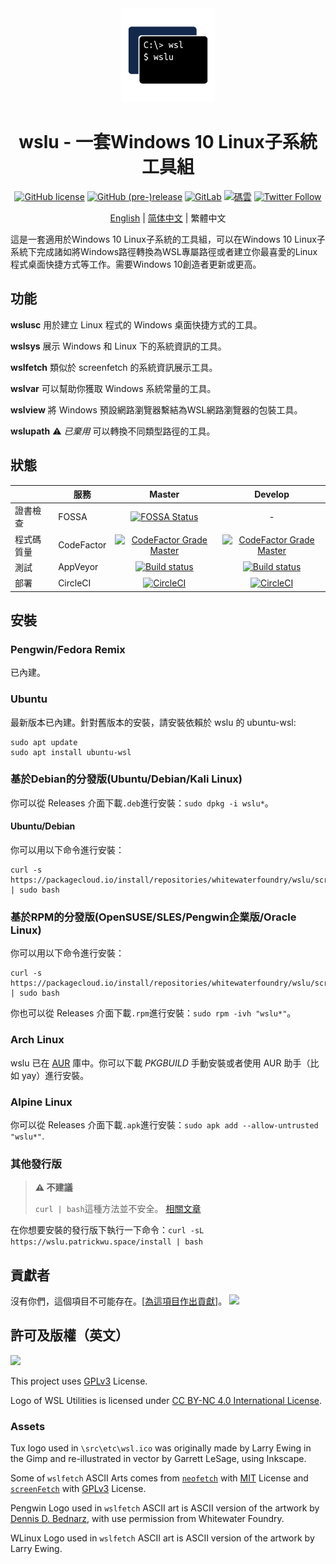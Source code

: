 <div align="center">

<img width="150" height="150" src="extras/icon.png">

# wslu - 一套Windows 10 Linux子系統工具組

[![GitHub license](https://img.shields.io/github/license/wslutilities/wslu?style=flat-square&label=許可協議&color=blue&logo=github)](https://github.com/wslutilities/wslu/blob/master/LICENSE)
[![GitHub (pre-)release](https://img.shields.io/github/v/release/wslutilities/wslu?include_prereleases&label=版本&logo=github&style=flat-square)](https://github.com/wslutilities/wslu)
[![GitLab](https://img.shields.io/static/v1?label=gitlab&logo=gitlab&color=E24329&message=已映象&style=flat-square)](https://gitlab.com/callmepk/wslu)
[![碼雲](https://img.shields.io/static/v1?label=碼雲&color=C71D23&message=已映象&style=flat-square)](https://gitee.com/mirrors/wslu)
[![Twitter Follow](https://img.shields.io/twitter/follow/wslutilities?style=flat-square&logo=twitter&color=1DA1F2&label=跟隨)
](https://twitter.com/wslutilities)

[English](README.md) | [简体中文](README.hans.md) | 繁體中文

</div>

這是一套適用於Windows 10 Linux子系統的工具組，可以在Windows 10 Linux子系統下完成諸如將Windows路徑轉換為WSL專屬路徑或者建立你最喜愛的Linux程式桌面快捷方式等工作。需要Windows 10創造者更新或更高。

## 功能

**wslusc**
用於建立 Linux 程式的 Windows 桌面快捷方式的工具。

**wslsys**
展示 Windows 和 Linux 下的系統資訊的工具。

**wslfetch**
類似於 screenfetch 的系統資訊展示工具。

**wslvar**
可以幫助你獲取 Windows 系統常量的工具。

**wslview**
將 Windows 預設網路瀏覽器繫結為WSL網路瀏覽器的包裝工具。

**wslupath** ⚠ *已棄用*
可以轉換不同類型路徑的工具。

## 狀態

| | 服務 | Master | Develop |
| ------ | ------ |:------:|:-------:|
| 證書檢查 | FOSSA | [![FOSSA Status](https://app.fossa.com/api/projects/git%2Bgithub.com%2Fpatrick330602%2Fwslu.svg?type=shield)](https://app.fossa.com/projects/git%2Bgithub.com%2Fpatrick330602%2Fwslu%2develop?ref=badge_shield) | - |
| 程式碼質量 | CodeFactor | [![CodeFactor Grade Master](https://img.shields.io/codefactor/grade/github/wslutilities/wslu/master)](https://www.codefactor.io/repository/github/wslutilities/wslu/overview/master) | [![CodeFactor Grade Master](https://img.shields.io/codefactor/grade/github/wslutilities/wslu/develop)](https://www.codefactor.io/repository/github/wslutilities/wslu/overview/develop) |
| 測試 | AppVeyor | [![Build status](https://ci.appveyor.com/api/projects/status/gcttf7igb0s40xak/branch/master?svg=true)](https://ci.appveyor.com/project/patrick330602/wslu/branch/master) | [![Build status](https://ci.appveyor.com/api/projects/status/gcttf7igb0s40xak/branch/develop?svg=true)](https://ci.appveyor.com/project/patrick330602/wslu/branch/develop) |
| 部署 | CircleCI | [![CircleCI](https://img.shields.io/circleci/build/gh/wslutilities/wslu/master)](https://circleci.com/gh/wslutilities/wslu/tree/master) | [![CircleCI](https://img.shields.io/circleci/build/gh/wslutilities/wslu/develop)](https://circleci.com/gh/wslutilities/wslu/tree/develop) |


## 安裝

### Pengwin/Fedora Remix

已內建。

### Ubuntu

最新版本已內建。針對舊版本的安裝，請安裝依賴於 wslu 的 ubuntu-wsl:

```
sudo apt update
sudo apt install ubuntu-wsl
```

### 基於Debian的分發版(Ubuntu/Debian/Kali Linux)

你可以從 Releases 介面下載`.deb`進行安裝：`sudo dpkg -i wslu*`。

#### Ubuntu/Debian

你可以用以下命令進行安裝：

```
curl -s https://packagecloud.io/install/repositories/whitewaterfoundry/wslu/script.deb.sh | sudo bash
```

### 基於RPM的分發版(OpenSUSE/SLES/Pengwin企業版/Oracle Linux)

你可以用以下命令進行安裝：

```
curl -s https://packagecloud.io/install/repositories/whitewaterfoundry/wslu/script.rpm.sh | sudo bash
```

你也可以從 Releases 介面下載`.rpm`進行安裝：`sudo rpm -ivh "wslu*"`。

### Arch Linux

wslu 已在 [AUR](https://aur.archlinux.org/packages/wslu/) 庫中。你可以下載 *PKGBUILD* 手動安裝或者使用 AUR 助手（比如 yay）進行安裝。

### Alpine Linux

你可以從 Releases 介面下載`.apk`進行安裝：`sudo apk add --allow-untrusted "wslu*"`.

### 其他發行版

> **⚠ 不建議**
> 
> `curl | bash`這種方法並不安全。 [相關文章](https://sandstorm.io/news/2015-09-24-is-curl-bash-insecure-pgp-verified-install)

在你想要安裝的發行版下執行一下命令：`curl -sL https://wslu.patrickwu.space/install | bash`

## 貢獻者

沒有你們，這個項目不可能存在。[[為這項目作出貢獻](CONTRIBUTING.md)]。
<img src="https://opencollective.com/wslu/contributors.svg?width=890&button=false" />

## 許可及版權（英文）

<img width="150" src="https://www.gnu.org/graphics/gplv3-with-text-136x68.png">

This project uses [GPLv3](LICENSE) License.

Logo of WSL Utilities is licensed under [CC BY-NC 4.0 International License](http://creativecommons.org/licenses/by-nc/4.0/).

### Assets

Tux logo used in `\src\etc\wsl.ico` was originally made by Larry Ewing in the Gimp and re-illustrated in vector by Garrett LeSage, using Inkscape.

Some of `wslfetch` ASCII Arts comes from [`neofetch`](https://github.com/dylanaraps/neofetch/) with [MIT](https://github.com/dylanaraps/neofetch/blob/master/LICENSE.md) License and [`screenFetch`](https://github.com/KittyKatt/screenFetch/) with [GPLv3](https://github.com/KittyKatt/screenFetch/blob/master/COPYING) License.

Pengwin Logo used in `wslfetch` ASCII art is ASCII version of the artwork by [Dennis D. Bednarz](https://twitter.com/DennisBednarz), with use permission from Whitewater Foundry.


WLinux Logo used in `wslfetch` ASCII art is ASCII version of the artwork by Larry Ewing.